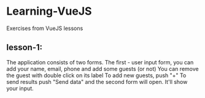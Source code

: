 # Learning-VueJS
Exercises from VueJS lessons


## lesson-1:
  The application consists of two forms. The first - user input form, you can add your name, email, phone and add some guests (or not)
  You can remove the guest with double click on its label
  To add new guests, push "+"
  To send results push "Send data" and the second form will open. It'll show your input.
